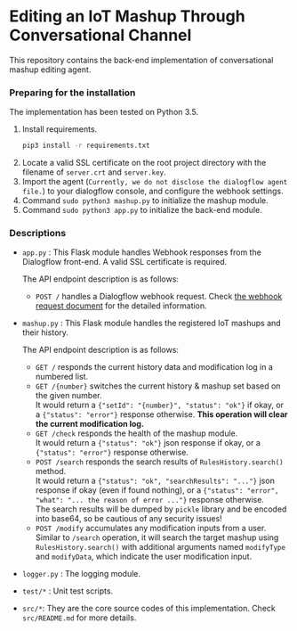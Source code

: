 # Editing an IoT Mashup Through Conversational Channel

This repository contains the back-end implementation of conversational mashup editing agent.

### Preparing for the installation
The implementation has been tested on Python 3.5.

1. Install requirements.
    ```bash
    pip3 install -r requirements.txt
    ```
2. Locate a valid SSL certificate on the root project directory with the filename of `server.crt` and `server.key`.
3. Import the agent (`Currently, we do not disclose the dialogflow agent file.`) to your dialogflow console, and configure the webhook settings.
4. Command `sudo python3 mashup.py` to initialize the mashup module.
5. Command `sudo python3 app.py` to initialize the back-end module.

### Descriptions
- `app.py` : This Flask module handles Webhook responses from the Dialogflow front-end. A valid SSL certificate is required.

    The API endpoint description is as follows:
    - `POST /` handles a Dialogflow webhook request. Check [the webhook request document](https://cloud.google.com/dialogflow/es/docs/fulfillment-webhook#webhook_request) for the detailed information.

- `mashup.py` : This Flask module handles the registered IoT mashups and their history.

    The API endpoint description is as follows:
    - `GET /` responds the current history data and modification log in a numbered list.
    - `GET /{number}` switches the current history & mashup set based on the given number.<br />It would return a `{"setId": "{number}", "status": "ok"}` if okay, or a `{"status": "error"}` response otherwise. **This operation will clear the current modification log.**
    - `GET /check` responds the health of the mashup module.<br />It would return a `{"status": "ok"}` json response if okay, or a `{"status": "error"}` response otherwise.
    - `POST /search` responds the search results of `RulesHistory.search()` method.<br />It would return a `{"status": "ok", "searchResults": "..."}` json response if okay (even if found nothing), or a `{"status": "error", "what": "... the reason of error ..."}` response otherwise.<br />The search results will be dumped by `pickle` library and be encoded into base64, so be cautious of any security issues!
    - `POST /modify` accumulates any modification inputs from a user.<br />Similar to `/search` operation, it will search the target mashup using `RulesHistory.search()` with additional arguments named `modifyType` and `modifyData`, which indicate the user modification input.

- `logger.py` : The logging module.

- `test/*` : Unit test scripts.

- `src/*`: They are the core source codes of this implementation. Check `src/README.md` for more details.